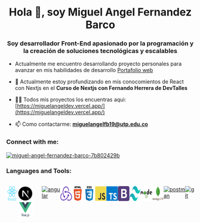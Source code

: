 <h1 align="center">Hola 👋, soy Miguel Angel Fernandez Barco</h1>
<h3 align="center">Soy desarrollador Front-End apasionado por la programación y la creación de soluciones tecnológicas y escalables</h3>

- Actualmente me encuentro desarrollando proyecto personales para avanzar en mis habilidades de desarrollo [Portafolio web](https://miguelangeldev.vercel.app/)

- 🌱 Actualmente estoy profundizando en mis conocomientos de React con Nextjs en el **Curso de Nextjs con Fernando Herrera de DevTalles**

- 👨‍💻 Todos mis proyectos los encuentras aqui: [https://miguelangeldev.vercel.app/](https://miguelangeldev.vercel.app/)

- 📫 Como contactarme: **miguelangelfb19@utp.edu.co**

<h3 align="left">Connect with me:</h3>
<p align="left">
<a href="https://linkedin.com/in/miguel-angel-fernandez-barco-7b802429b" target="_blank"><img align="center" src="https://raw.githubusercontent.com/rahuldkjain/github-profile-readme-generator/master/src/images/icons/Social/linked-in-alt.svg" alt="miguel-angel-fernandez-barco-7b802429b" height="30" width="40" /></a>

</p>

<h3 align="left">Languages and Tools:</h3>

<div align="left" style="display: flex;"> 

<a href="https://reactjs.org/" target="_blank" rel="noreferrer"> <img src="https://raw.githubusercontent.com/devicons/devicon/master/icons/react/react-original-wordmark.svg" alt="react" width="40" height="40"/> </a> 
<!--  -->
<a href="https://nextjs.org/" target="_blank" rel="noreferrer"> <img src="./src/assets/imagenes/logos/next.svg" alt="react" width="40" height="40"/> </a> <a href="https://vuejs.org/" target="_blank" rel="noreferrer"> <img src="https://raw.githubusercontent.com/devicons/devicon/master/icons/vuejs/vuejs-original-wordmark.svg" alt="vuejs" width="40" height="40"/> </a> 
<!--  -->
<a href="https://angular.io" target="_blank" rel="noreferrer"> <img src="https://angular.io/assets/images/logos/angular/angular.svg" alt="angular" width="40" height="40"/> </a>

<a href="https://redux.js.org/" target="_blank" rel="noreferrer"> <img src="./src/assets/imagenes/logos/redux.svg" alt="react" width="40" height="40"/> </a>

<a href="https://www.w3.org/html/" target="_blank" rel="noreferrer"> <img src="https://raw.githubusercontent.com/devicons/devicon/master/icons/html5/html5-original-wordmark.svg" alt="html5" width="40" height="40"/> </a>

<a href="https://www.w3schools.com/css/" target="_blank" rel="noreferrer"> <img src="https://raw.githubusercontent.com/devicons/devicon/master/icons/css3/css3-original-wordmark.svg" alt="css3" width="40" height="40"/> </a>  

<a href="https://developer.mozilla.org/en-US/docs/Web/JavaScript" target="_blank" rel="noreferrer"> <img src="https://raw.githubusercontent.com/devicons/devicon/master/icons/javascript/javascript-original.svg" alt="javascript" width="40" height="40"/> </a> 

<a href="https://www.typescriptlang.org/" target="_blank" rel="noreferrer"> <img src="https://raw.githubusercontent.com/devicons/devicon/master/icons/typescript/typescript-original.svg" alt="typescript" width="40" height="40"/> </a>

<a href="https://getbootstrap.com/" target="_blank" rel="noreferrer"> <img src="./src/assets/imagenes/logos/bootstrap.svg" alt="react" width="40" height="40"/> </a>

<a href="https://tailwindcss.com/" target="_blank" rel="noreferrer"> <img src="./src/assets/imagenes/logos/tailwind.svg" alt="react" width="40" height="40"/> </a>

<a href="https://nodejs.org" target="_blank" rel="noreferrer"> <img src="https://raw.githubusercontent.com/devicons/devicon/master/icons/nodejs/nodejs-original-wordmark.svg" alt="nodejs" width="40" height="40"/> </a>

<a href="https://www.mongodb.com/" target="_blank" rel="noreferrer"> <img src="https://raw.githubusercontent.com/devicons/devicon/master/icons/mongodb/mongodb-original-wordmark.svg" alt="mongodb" width="40" height="40"/> </a>  

<a href="https://postman.com" target="_blank" rel="noreferrer"> <img src="https://www.vectorlogo.zone/logos/getpostman/getpostman-icon.svg" alt="postman" width="40" height="40"/> </a>   

<a href="https://git-scm.com/" target="_blank" rel="noreferrer"> <img src="https://www.vectorlogo.zone/logos/git-scm/git-scm-icon.svg" alt="git" width="40" height="40"/> </a> 

</div>
